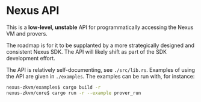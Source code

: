 # Nexus API

This is a **low-level, unstable** API for programmatically accessing the Nexus VM and provers.

The roadmap is for it to be supplanted by a more strategically designed and consistent Nexus SDK. The API will likely shift as part of the SDK development effort.

The API is relatively self-documenting, see `./src/lib.rs`. Examples of using the API are given in `./examples`. The examples can be run with, for instance:

```sh
nexus-zkvm/examples$ cargo build -r
nexus-zkvm/core$ cargo run -r --example prover_run
```

